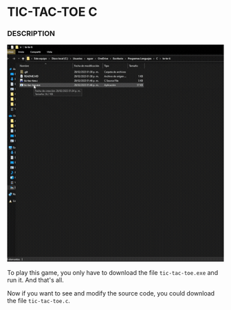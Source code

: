 # TIC-TAC-TOE C

### DESCRIPTION

![tic-tac-toe-gif](./tic-tac-toe.gif)

To play this game, you only have to download the file `tic-tac-toe.exe` and run it. And that's all.

Now if you want to see and modify the source code, you could download the file `tic-tac-toe.c`.
